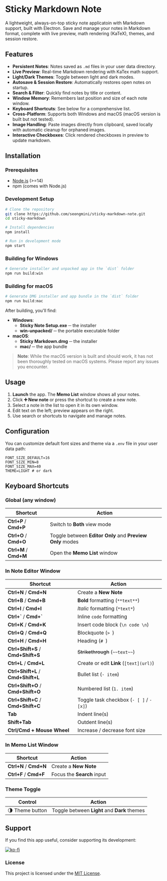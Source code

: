 # Sticky Markdown Note

A lightweight, always-on-top sticky note applicatoin with Markdown support, built with Electron. Save and manage your notes in Markdown format, complete with live preview, math rendering (KaTeX), themes, and session restore.

## Features

- **Persistent Notes**: Notes saved as `.md` files in your user data directory.
- **Live Preview**: Real-time Markdown rendering with KaTex math support.
- **Light/Dark Themes**: Toggle between light and dark modes.
- **Autosave & Session Restore**: Automatically restores open notes on startup.
- **Search & Filter**: Quickly find notes by title or content.
- **Window Memory**: Remembers last position and size of each note window.
- **Keyboard Shortcuts**: See below for a comprehensive list.
- **Cross-Platform**: Supports both Windows and macOS (macOS version is built but not tested).
- **Image Handling**: Paste images directly from clipboard, saved locally with automatic cleanup for orphaned images.
- **Interactive Checkboxes**: Click rendered checkboxes in preview to update markdown.

## Installation

### Prerequisites

- [Node.js](https://nodejs.org/) (>=14)
- npm (comes with Node.js)

### Development Setup

```bash
# Clone the repository
git clone https://github.com/seongmini/sticky-markdown-note.git
cd sticky-markdown

# Install dependencies
npm install

# Run in development mode
npm start
```

### Building for Windows
```bash
# Generate installer and unpacked app in the `dist` folder
npm run build:win
```

### Building for macOS
```bash
# Generate DMG installer and app bundle in the `dist` folder
npm run build:mac
```

After building, you'll find:

- **Windows**: 
  - **Sticky Note Setup.exe** ─ the installer
  - **win-unpacked/** ─ the portable executable folder
- **macOS**:
  - **Sticky Markdown.dmg** ─ the installer
  - **mac/** ─ the app bundle

> **Note**: While the macOS version is built and should work, it has not been thoroughly tested on macOS systems. Please report any issues you encounter.

## Usage

1. **Launch** the app. The **Memo List** window shows all your notes.
2. Click **➕ New note** or press the shortcut to create a new note.
3. Select a note in the list to open it in its own window.
4. Edit text on the left; preview appears on the right.
5. Use search or shortcuts to navigate and manage notes.

## Configuration

You can customize default font sizes and theme via a `.env` file in your user data path:

```dotenv
FONT_SIZE_DEFAULT=16
FONT_SIZE_MIN=8
FONT_SIZE_MAX=40
THEME=LIGHT # or dark
```

## Keyboard Shortcuts

### Global (any window)

| Shortcut   | Action                                                    |
| ---------- | --------------------------------------------------------- |
| **Ctrl+P** / **Cmd+P** | Switch to **Both** view mode                              |
| **Ctrl+O** / **Cmd+O** | Toggle between **Editor Only** and **Preview Only** modes |
| **Ctrl+M** / **Cmd+M** | Open the **Memo List** window                             |

### In Note Editor Window

| Shortcut               | Action                                   |
| ---------------------- | ---------------------------------------- |
| **Ctrl+N** / **Cmd+N** | Create a **New Note**                    |
| **Ctrl+B** / **Cmd+B** | **Bold** formatting (`**text**`)         |
| **Ctrl+I** / **Cmd+I** | *Italic* formatting (`*text*`)           |
| **Ctrl+\`** / **Cmd+\`** | Inline `code` formatting                 |
| **Ctrl+K** / **Cmd+K** | Insert code block (`\n code \n`)         |
| **Ctrl+Q** / **Cmd+Q** | Blockquote (`> `)                        |
| **Ctrl+H** / **Cmd+H** | Heading (`# `)                           |
| **Ctrl+Shift+S** / **Cmd+Shift+S** | ~~Strikethrough~~ (`~~text~~`)           |
| **Ctrl+L** / **Cmd+L** | Create or edit **Link** (`[text](url)`)  |
| **Ctrl+Shift+L** / **Cmd+Shift+L** | Bullet list (`- item`)                   |
| **Ctrl+Shift+O** / **Cmd+Shift+O** | Numbered list (`1. item`)                |
| **Ctrl+Shift+C** / **Cmd+Shift+C** | Toggle task checkbox (`- [ ]` / `- [x]`) |
| **Tab**                | Indent line(s)                           |
| **Shift+Tab**          | Outdent line(s)                          |
| **Ctrl/Cmd + Mouse Wheel** | Increase / decrease font size            |

### In Memo List Window

| Shortcut               | Action                     |
| ---------------------- | -------------------------- |
| **Ctrl+N** / **Cmd+N** | Create a **New Note**      |
| **Ctrl+F** / **Cmd+F** | Focus the **Search** input |

### Theme Toggle

| Control         | Action                                       |
| --------------- | -------------------------------------------- |
| 🌗 Theme button | Toggle between **Light** and **Dark** themes |

## Support

If you find this app useful, consider supporting its development:

[![ko-fi](https://ko-fi.com/img/githubbutton_sm.svg)](https://ko-fi.com/notemad)

### License

This project is licensed under the [MIT License](LICENSE).
